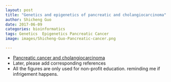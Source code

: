 ```yaml
---
layout: post
title: "Genetics and epigenetics of pancreatic and cholangiocarcinoma"
author: Shicheng Guo
date: 2017-06-09
categories: bioinformatics
tags: Genetics  Epigenetics Pancreatic Cancer
image: images/Shicheng-Guo-Pancreatic-cancer.png	

---
```

* [Pancreatic cancer and cholangiocarcinoma](../images/Shicheng-Guo-pancrease-2016.png)
* Later, please add corresponding references
* All the figures are only used for non-profit education. reminding me if infrigement happens.
